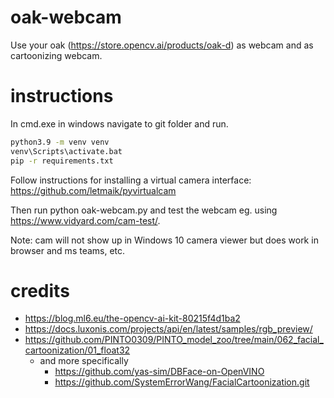 # oak-webcam
Use your oak (https://store.opencv.ai/products/oak-d) as webcam and as cartoonizing webcam.

# instructions
In cmd.exe in windows navigate to git folder and run.

```cmd
python3.9 -m venv venv
venv\Scripts\activate.bat
pip -r requirements.txt
```

Follow instructions for installing a virtual camera interface:
https://github.com/letmaik/pyvirtualcam

Then run python oak-webcam.py and test the webcam eg.
using https://www.vidyard.com/cam-test/.

Note: cam will not show up in Windows 10 camera viewer but does work in browser and ms teams, etc.


# credits
* https://blog.ml6.eu/the-opencv-ai-kit-80215f4d1ba2
* https://docs.luxonis.com/projects/api/en/latest/samples/rgb_preview/
* https://github.com/PINTO0309/PINTO_model_zoo/tree/main/062_facial_cartoonization/01_float32
  * and more specifically
    *  https://github.com/yas-sim/DBFace-on-OpenVINO
    *  https://github.com/SystemErrorWang/FacialCartoonization.git
  
